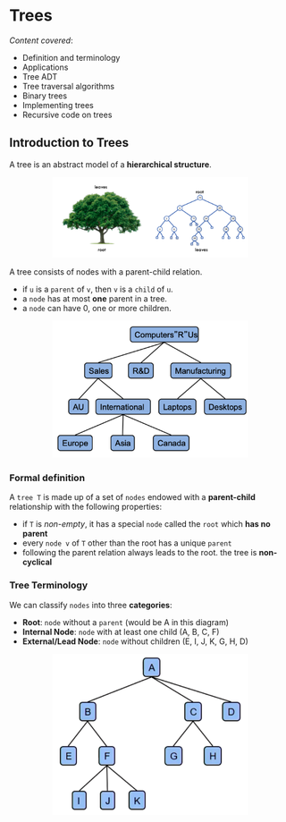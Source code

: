 # Trees
*Content covered*:
- Definition and terminology
- Applications
- Tree ADT
- Tree traversal algorithms
- Binary trees
- Implementing trees
- Recursive code on trees

## Introduction to Trees
A tree is an abstract model of a **hierarchical structure**. 

<p align="center">
    <img src="https://github.com/infernocadet/comp2123/blob/main/graphics/trees.png" alt="comparison" width="350" height="auto">
</p>

A tree consists of nodes with a parent-child relation.
- if ```u``` is a ```parent``` of ```v```, then ```v``` is a ```child``` of ```u```.
- a ```node``` has at most **one** parent in a tree.
- a ```node``` can have 0, one or more children.

<p align="center">
    <img src="https://github.com/infernocadet/comp2123/blob/main/graphics/structure.png" alt="comparison" width="350" height="auto">
</p>

### Formal definition
A ```tree T``` is made up of a set of ```nodes``` endowed with a **parent-child** relationship with the following properties:
- if ```T``` is *non-empty*, it has a special ```node``` called the ```root``` which **has no parent**
- every ```node v``` of ```T``` other than the root has a unique ```parent```
- following the parent relation always leads to the root. the tree is **non-cyclical**

### Tree Terminology
We can classify ```nodes``` into three **categories**:
- **Root**: ```node``` without a ```parent``` (would be A in this diagram)
- **Internal Node**: ```node``` with at least one child (A, B, C, F)
- **External/Lead Node**: ```node``` without children (E, I, J, K, G, H, D)

<p align="center">
    <img src="https://github.com/infernocadet/comp2123/blob/main/graphics/treediagram.png" alt="comparison" width="350" height="auto">
</p>